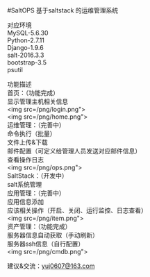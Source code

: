 <html>
<body>
#SaltOPS
基于saltstack 的运维管理系统<br>

对应环境<br>
MySQL-5.6.30<br>
Python-2.7.11<br>
Django-1.9.6<br>
salt-2016.3.3<br>
bootstrap-3.5<br>
psutil<br>

功能描述<br>
首页：（功能完成）<br>
	显示管理主机相关信息<br>
	<img src=/png/login.png"><br/>
	<img src=/png/home.png"><br/>
运维管理：（完善中）<br>
	命令执行（批量）<br>
	文件上传&下载<br>
	邮件配置（可定义给管理人员发送对应邮件信息）<br>
	查看操作日志<br>
	<img src=/png/ops.png"><br/>
SaltStack：（开发中）<br>
	salt系统管理<br>
应用管理：（完善中）<br>
	应用信息添加<br>
	应该相关操作（开启、关闭、运行监控、日志查看）<br>
	<img src=/png/item.png"><br/>
资产管理：（功能完成）<br>
	服务器信息自动获取（手动刷新）<br>
	服务器ssh信息（自行配置）<br>
	<img src=/png/cmdb.png"><br/>

建议&交流：yuj0607@163.com<br>
</body>
</html>